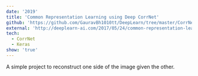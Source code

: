 ```yaml
---
date: '2019'
title: 'Common Representation Learning using Deep CorrNet'
github: 'https://github.com/GauravBh1010tt/DeepLearn/tree/master/CorrNet'
external: 'http://deeplearn-ai.com/2017/05/24/common-representation-learning-using-deep-corrnet/'
tech:
  - CorrNet
  - Keras
show: 'true'
---
```


A simple project to reconstruct one side of the image given the other.

